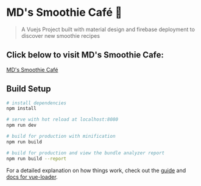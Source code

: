 # MD's Smoothie Café 🥤

> A Vuejs Project built with material design and firebase deployment to discover new smoothie recipes

## Click below to visit MD's Smoothie Cafe:
[MD's Smoothie Café](https://mdsmoothiecafe.firebaseapp.com/#/)


## Build Setup

``` bash
# install dependencies
npm install

# serve with hot reload at localhost:8080
npm run dev

# build for production with minification
npm run build

# build for production and view the bundle analyzer report
npm run build --report
```

For a detailed explanation on how things work, check out the [guide](http://vuejs-templates.github.io/webpack/) and [docs for vue-loader](http://vuejs.github.io/vue-loader).
